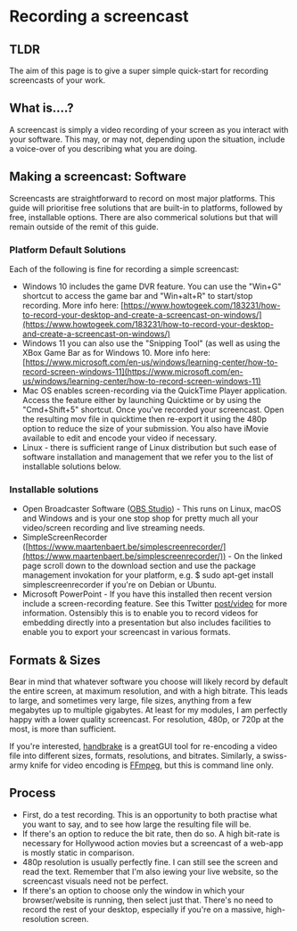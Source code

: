 # Recording a screencast 

## TLDR

The aim of this page is to give a super simple quick-start for recording screencasts of your work.

## What is....?

A screencast is simply a video recording of your screen as you interact with your software. This may, or may not, depending upon the situation, include a voice-over of you describing what you are doing. 

## Making a screencast: Software

Screencasts are straightforward to record on most major platforms. This guide will prioritise free solutions that are built-in to platforms, followed by free, installable options. There are also commerical solutions but that will remain outside of the remit of this guide.


### Platform Default Solutions

Each of the following is fine for recording a simple screencast:

* Windows 10 includes the game DVR feature. You can use the "Win+G" shortcut to access the game bar and "Win+alt+R" to start/stop recording. More info here: [https://www.howtogeek.com/183231/how-to-record-your-desktop-and-create-a-screencast-on-windows/](https://www.howtogeek.com/183231/how-to-record-your-desktop-and-create-a-screencast-on-windows/)
* Windows 11 you can also use the "Snipping Tool" (as well as using the XBox Game Bar as for Windows 10. More info here: [https://www.microsoft.com/en-us/windows/learning-center/how-to-record-screen-windows-11](https://www.microsoft.com/en-us/windows/learning-center/how-to-record-screen-windows-11)
* Mac OS enables screen-recording via the QuickTime Player application. Access the feature either by launching Quicktime or by using the "Cmd+Shift+5" shortcut. Once you've recorded your screencast. Open the resulting mov file in quicktime then re-export it using the 480p option to reduce the size of your submission. You also have iMovie available to edit and encode your video if necessary.
* Linux - there is sufficient range of Linux distribution but such ease of software installation and management that we refer you to the list of installable solutions below.

### Installable solutions

* Open Broadcaster Software ([OBS Studio](https://obsproject.com/)) - This runs on Linux, macOS and Windows and is your one stop shop for pretty much all your video/screen recording and live streaming needs.
* SimpleScreenRecorder ([https://www.maartenbaert.be/simplescreenrecorder/](https://www.maartenbaert.be/simplescreenrecorder/)) - On the linked page scroll down to the download section and use the package management invokation for your platform, e.g. $ sudo apt-get install simplescreenrecorder if you're on Debian or Ubuntu.
* Microsoft PowerPoint - If you have this installed then recent version include a screen-recording feature. See this Twitter [post/video](https://twitter.com/MicrosoftEDU/status/1253778753530089472) for more information. Ostensibly this is to enable you to record videos for embedding directly into a presentation but also includes facilities to enable you to export your screencast in various formats.

## Formats & Sizes

Bear in mind that whatever software you choose will likely record by default the entire screen, at maximum resolution, and with a high bitrate. This leads to large, and sometimes very large, file sizes, anything from a few megabytes up to multiple gigabytes. At least for my modules, I am perfectly happy with a lower quality screencast. For resolution,  480p, or 720p at the most, is more than sufficient.

If you're interested, [handbrake](https://handbrake.fr/) is a greatGUI tool for re-encoding a video file into different sizes, formats, resolutions, and bitrates. Similarly, a swiss-army knife for video encoding is [FFmpeg](https://ffmpeg.org/), but this is command line only.

## Process

* First, do a test recording. This is an opportunity to both practise what you want to say, and to see how large the resulting file will be.
* If there's an option to reduce the bit rate, then do so. A high bit-rate is necessary for Hollywood action movies but a screencast of a web-app is mostly static in comparison.
* 480p resolution is usually perfectly fine. I can still see the screen and read the text. Remember that I'm also iewing your live website, so the screencast visuals need not be perfect.
* If there's an option to choose only the window in which your browser/website is running, then select just that. There's no need to record the rest of your desktop, especially if you're on a massive, high-resolution screen.
